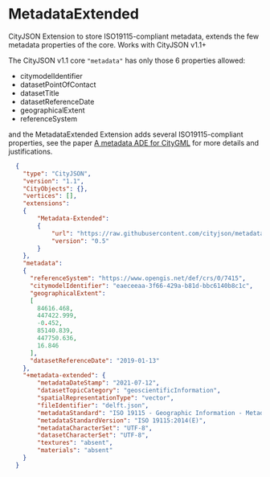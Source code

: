 
# MetadataExtended

CityJSON Extension to store ISO19115-compliant metadata, extends the few metadata properties of the core.
Works with CityJSON v1.1+

The CityJSON v1.1 core `"metadata"` has only those 6 properties allowed:

  - citymodelIdentifier
  - datasetPointOfContact
  - datasetTitle
  - datasetReferenceDate
  - geographicalExtent
  - referenceSystem

and the MetadataExtended Extension adds several ISO19115-compliant properties, see the paper [A metadata ADE for CityGML](http://dx.doi.org/10.1186/s40965-018-0057-4) for more details and justifications.


```json
  {
    "type": "CityJSON",
    "version": "1.1",
    "CityObjects": {},
    "vertices": [],
    "extensions":
    {
        "Metadata-Extended":
        {
            "url": "https://raw.githubusercontent.com/cityjson/metadata-extended/main/metadata-extended.ext.json",
            "version": "0.5"
        }        
    },
    "metadata":
    {
      "referenceSystem": "https://www.opengis.net/def/crs/0/7415",
      "citymodelIdentifier": "eaeceeaa-3f66-429a-b81d-bbc6140b8c1c",
      "geographicalExtent":
      [
        84616.468,
        447422.999,
        -0.452,
        85140.839,
        447750.636,
        16.846
      ],
      "datasetReferenceDate": "2019-01-13"
    },
    "+metadata-extended": {
        "metadataDateStamp": "2021-07-12",
        "datasetTopicCategory": "geoscientificInformation",
        "spatialRepresentationType": "vector",
        "fileIdentifier": "delft.json",
        "metadataStandard": "ISO 19115 - Geographic Information - Metadata",
        "metadataStandardVersion": "ISO 19115:2014(E)",
        "metadataCharacterSet": "UTF-8",
        "datasetCharacterSet": "UTF-8",
        "textures": "absent",
        "materials": "absent"
    }
  }
```
